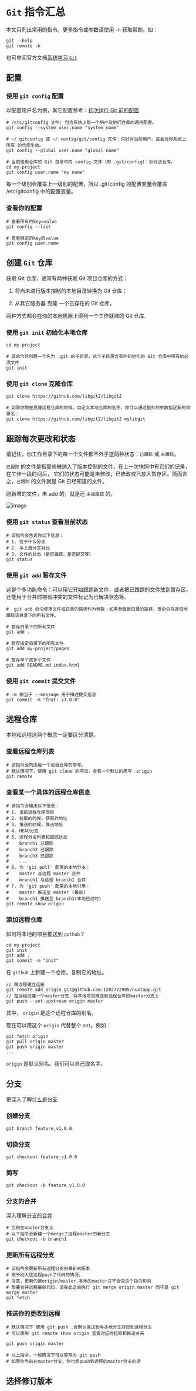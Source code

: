 # `Git` 指令汇总

本文只列出常用的指令。更多指令或参数请使用 `-h` 获取帮助。如：

```shell
git --help
git remote -h
```

也可参阅官方文档[系统学习 `Git`](https://git-scm.com/book/zh/v2/%E8%B5%B7%E6%AD%A5-%E5%85%B3%E4%BA%8E%E7%89%88%E6%9C%AC%E6%8E%A7%E5%88%B6)

## 配置

### 使用 `git config` 配置

以配置用户名为例，其它配置参考：[初次运行 Git 前的配置](https://git-scm.com/book/zh/v2/%E8%B5%B7%E6%AD%A5-%E5%88%9D%E6%AC%A1%E8%BF%90%E8%A1%8C-Git-%E5%89%8D%E7%9A%84%E9%85%8D%E7%BD%AE)

```shell
# /etc/gitconfig 文件: 包含系统上每一个用户及他们仓库的通用配置。
git config --system user.name "system name"

# ~/.gitconfig 或 ~/.config/git/config 文件：只针对当前用户。这会对你系统上 所有 的仓库生效。
git config --global user.name "global name"

# 当前使用仓库的 Git 目录中的 config 文件（即 .git/config）：针对该仓库。
cd my-project
git config user.name "my name"
```

每一个级别会覆盖上一级别的配置，所以 .git/config 的配置变量会覆盖 /etc/gitconfig 中的配置变量。

### 查看你的配置

```shell
# 查看所有的key=value
git config --list

# 查看特定的key的value
git config user.name
```

## 创建 `Git` 仓库

获取 Git 仓库，通常有两种获取 Git 项目仓库的方式：

1. 将尚未进行版本控制的本地目录转换为 Git 仓库；

2. 从其它服务器 克隆 一个已存在的 Git 仓库。

两种方式都会在你的本地机器上得到一个工作就绪的 Git 仓库.

### 使用 `git init` 初始化本地仓库

```shell
cd my-project

# 该命令将创建一个名为 .git 的子目录，这个子目录含有你初始化的 Git 仓库中所有的必须文件
git init
```

### 使用 `git clone` 克隆仓库

```shell
git clone https://github.com/libgit2/libgit2

# 如果你想在克隆远程仓库的时候，自定义本地仓库的名字，你可以通过额外的参数指定新的目录名：
git clone https://github.com/libgit2/libgit2 mylibgit
```

## 跟踪每次更改和状态

请记住，你工作目录下的每一个文件都不外乎这两种状态：`已跟踪` 或 `未跟踪`。 

`已跟踪` 的文件是指那些被纳入了版本控制的文件，在上一次快照中有它们的记录，在工作一段时间后， 它们的状态可能是未修改，已修改或已放入暂存区。简而言之，`已跟踪` 的文件就是 Git 已经知道的文件。

刚新增的文件，未 add 的，就是还 `未被跟踪` 的。

![image](https://git-scm.com/book/en/v2/images/lifecycle.png)

### 使用 `git status` 查看当前状态

```shell
# 该指令会告诉你以下信息：
# 1. 位于什么分支
# 2. 与上游分支对比
# 3. 文件的状态（是否跟踪，是否提交等）
git status
```

### 使用 `git add` 暂存文件

这是个多功能命令：可以用它开始跟踪新文件，或者把已跟踪的文件放到暂存区，还能用于合并时把有冲突的文件标记为已解决状态等。

```shell
#  git add 命令使用文件或目录的路径作为参数；如果参数是目录的路径，该命令将递归地跟踪该目录下的所有文件。

# 暂存目录下的所有文件
git add .

# 暂存指定目录下的所有文件
git add my-project/pages

# 暂存单个或多个文件
git add README.md index.html
```

### 使用 `git commit` 提交文件

```shell
# -m 相当于 --message 用于描述提交信息
git commit -m "feat: v1.0.0"
```

## 远程仓库

本地和远程这两个概念一定要区分清楚。

### 查看远程仓库列表

```shell
# 该指令会列出每一个远程仓库的简写。
# 默认情况下，使用 git clone 的项目，会有一个默认的简写：origin
git remote
```

### 查看某一个具体的远程仓库信息

```shell
# 该指令会输出以下信息：
# 1. 当前远程仓库简称
# 2. 拉取的时候，获取的地址
# 3. 推送的时候，推送地址
# 4. HEAD分支
# 5. 远程分支列表和跟踪状态
#    branch1 已跟踪
#    branch2 已跟踪
#    branch3 已跟踪
#    ...
# 6. 为 'git pull' 配置的本地分支：
#    master 与远程 master 合并
#    branch1 与远程 branch1 合并
# 7. 为 'git push' 配置的本地引用：
#    master 推送至 master (最新)
#    branch1 推送至 branch1(本地已过时)
git remote show origin
```

### 添加远程仓库

如何将本地的项目推送到 `github` ?

```shell
cd my-project
git init
git add .
git commit -m "init"
```

在 `github` 上新建一个仓库。复制它的地址。

```shell
// 跟远程建立连接
git remote add origin git@github.com:1282772905/nuxtapp.git
// 在远程创建一个master分支，将本地项目推送到远程仓库的mastar分支上
git push --set-upstream origin master
```

其中， `origin` 是这个远程仓库的别名。

现在可以用这个 `origin` 代替整个 `URI`。例如：

```shell
git fetch origin
git pull origin master
git push origin master
...
```

`origin` 是默认别名。我们可以自己取名字。

## 分支

更深入了解[什么是分支](https://github.com/1282772905/Notes/blob/master/Git/6.%E4%BB%80%E4%B9%88%E6%98%AF%E5%88%86%E6%94%AF%EF%BC%9F/index.md)

### 创建分支

```shell
git branch feature_v1.0.0
```

### 切换分支

```shell
git checkout feature_v1.0.0
```

### 简写

```shell
git checkout -b feature_v1.0.0
```

### 分支的合并

深入理解[分支的合并](https://github.com/1282772905/Notes/blob/master/Git/6.%E4%BB%80%E4%B9%88%E6%98%AF%E5%88%86%E6%94%AF%EF%BC%9F/index.md#%E5%88%86%E6%94%AF%E7%9A%84%E5%90%88%E5%B9%B6)

```shell
# 当前在master分支上
# 以下指令会新建一个merge了远程master的新分支
git checkout -b branch1
```

### 更新所有远程分支

```shell
# 该指令会更新所有远程分支到最新到版本
# 用于别人往远程push了代码的情况。
# 注意，更新的是origin/master,本地的master并不会受这个指令影响
# 想要合并远程最新代码，请在此之后执行 git merge origin.master 而不是 git merge master
git fetch
```

### 推送你的更改到远程

```shell
# 默认情况下 使用 git push ,会默认推送到与本地分支对应到远程分支
# 可以使用 git remote show origin 查看对应的拉取和推送关系

git push origin master

# 以上指令，一般情况下可以简写为 git push
# 如果你当前在master分支，你也想push到远程的master分支的话
```

## 选择修订版本







